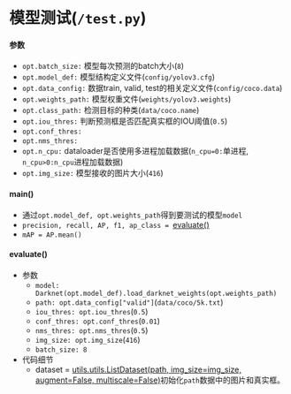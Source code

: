 # 模型测试(`/test.py`)
#### 参数
- `opt.batch_size:` 模型每次预测的batch大小(`8`)
- `opt.model_def:` 模型结构定义文件(`config/yolov3.cfg`)
- `opt.data_config:` 数据train, valid, test的相关定义文件(`config/coco.data`)
- `opt.weights_path:` 模型权重文件(`weights/yolov3.weights`)
- `opt.class_path:` 检测目标的种类(`data/coco.name`)
- `opt.iou_thres:` 判断预测框是否匹配真实框的IOU阈值(`0.5`)
- `opt.conf_thres:`
- `opt.nms_thres:`
- `opt.n_cpu:` dataloader是否使用多进程加载数据(`n_cpu=0:`单进程, `n_cpu>0:n_cpu`进程加载数据)
- `opt.img_size:` 模型接收的图片大小(`416`)

#### main()
- 通过`opt.model_def, opt.weights_path`得到要测试的模型`model`
- `precision, recall, AP, f1, ap_class = `[evaluate()](test.md#evaluate())
- `mAP = AP.mean()`

#### evaluate()
- 参数
  - `model: Darknet(opt.model_def).load_darknet_weights(opt.weights_path)`
  - `path: opt.data_config["valid"]`(`data/coco/5k.txt`)
  - `iou_thres: opt.iou_thres`(`0.5`)
  - `conf_thres: opt.conf_thres`(`0.01`)
  - `nms_thres: opt.nms_thres`(`0.5`)
  - `img_size: opt.img_size`(`416`)
  - `batch_size: 8`
- 代码细节
  - dataset = [utils.utils.ListDataset(path, img_size=img_size, augment=False, multiscale=False)][utils.utils.ListDataset]初始化`path`数据中的图片和真实框。

[utils.utils.ListDataset]:<>
